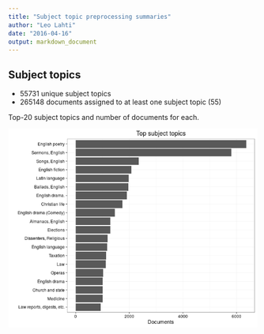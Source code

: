 ```yaml
---
title: "Subject topic preprocessing summaries"
author: "Leo Lahti"
date: "2016-04-16"
output: markdown_document
---
```


## Subject topics



  * 55731 unique subject topics
  * 265148 documents assigned to at least one subject topic (55)

Top-20 subject topics and number of documents for each.

![plot of chunk summarytopics22](figure/summarytopics22-1.png)
